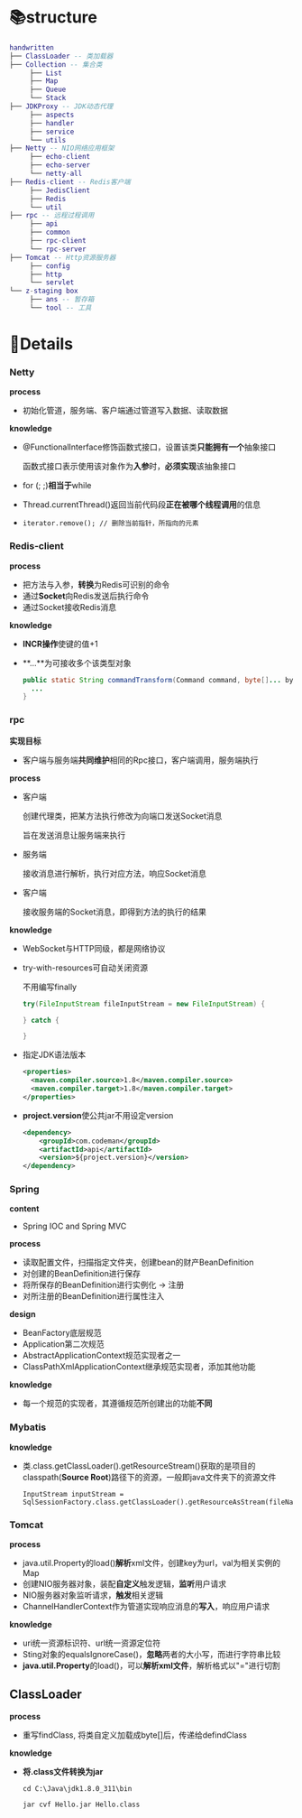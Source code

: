 # 📚structure

```lua
handwritten
├── ClassLoader -- 类加载器
├── Collection -- 集合类
     ├── List
     ├── Map
     ├── Queue
     └── Stack
├── JDKProxy -- JDK动态代理
     ├── aspects
     ├── handler
     ├── service
     └── utils
├── Netty -- NIO网络应用框架
     ├── echo-client
     ├── echo-server
     └── netty-all
├── Redis-client -- Redis客户端
     ├── JedisClient
     ├── Redis
     └── util
├── rpc -- 远程过程调用
     ├── api
     ├── common
     ├── rpc-client
     └── rpc-server
├── Tomcat -- Http资源服务器
     ├── config
     ├── http
     └── servlet
└── z-staging box
     ├── ans -- 暂存箱
     └── tool -- 工具
```



# 📖Details

### Netty

**process**

- 初始化管道，服务端、客户端通过管道写入数据、读取数据

**knowledge**

- @FunctionalInterface修饰函数式接口，设置该类**只能拥有一个**抽象接口

  函数式接口表示使用该对象作为**入参**时，**必须实现**该抽象接口

- for (; ;)**相当于**while

- Thread.currentThread()返回当前代码段**正在被哪个线程调用**的信息

- ```
  iterator.remove(); // 删除当前指针，所指向的元素
  ```



### Redis-client

**process**

- 把方法与入参，**转换**为Redis可识别的命令
- 通过**Socket**向Redis发送后执行命令
- 通过Socket接收Redis消息

**knowledge**

- **INCR操作**使键的值+1

- **…**为可接收多个该类型对象

  ```java
  public static String commandTransform(Command command, byte[]... bytes) {
  	...
  }
  ```

  



### rpc

**实现目标**

- 客户端与服务端**共同维护**相同的Rpc接口，客户端调用，服务端执行

**process**

- 客户端

  创建代理类，把某方法执行修改为向端口发送Socket消息

  旨在发送消息让服务端来执行

- 服务端

  接收消息进行解析，执行对应方法，响应Socket消息

- 客户端

  接收服务端的Socket消息，即得到方法的执行的结果

**knowledge**

- WebSocket与HTTP同级，都是网络协议

- try-with-resources可自动关闭资源

  不用编写finally

  ```java
  try(FileInputStream fileInputStream = new FileInputStream) {
  
  } catch {
  
  }
  ```

- 指定JDK语法版本

  ```xml
  <properties>
  	<maven.compiler.source>1.8</maven.compiler.source>
  	<maven.compiler.target>1.8</maven.compiler.target>
  </properties>
  ```

- **project.version**使公共jar不用设定version

  ```xml
  <dependency>
      <groupId>com.codeman</groupId>
      <artifactId>api</artifactId>
      <version>${project.version}</version>
  </dependency>
  ```



### Spring

**content**

- Spring IOC and Spring MVC

**process**

- 读取配置文件，扫描指定文件夹，创建bean的财产BeanDefinition
- 对创建的BeanDefinition进行保存
- 将所保存的BeanDefinition进行实例化 -> 注册
- 对所注册的BeanDefinition进行属性注入

**design**

- BeanFactory底层规范
- Application第二次规范
- AbstractApplicationContext规范实现者之一
- ClassPathXmlApplicationContext继承规范实现者，添加其他功能

**knowledge**

- 每一个规范的实现者，其遵循规范所创建出的功能**不同**



### Mybatis

**knowledge**

- 类.class.getClassLoader().getResourceStream()获取的是项目的classpath(**Source Root**)路径下的资源，一般即java文件夹下的资源文件

  ```
  InputStream inputStream = SqlSessionFactory.class.getClassLoader().getResourceAsStream(fileName);
  ```



### Tomcat

**process**

- java.util.Property的load()**解析**xml文件，创建key为url，val为相关实例的Map
- 创建NIO服务器对象，装配**自定义**触发逻辑，**监听**用户请求
- NIO服务器对象监听请求，**触发**相关逻辑
- ChannelHandlerContext作为管道实现响应消息的**写入**，响应用户请求

**knowledge**

- uri统一资源标识符、url统一资源定位符
- Sting对象的equalsIgnoreCase()，**忽略**两者的大小写，而进行字符串比较
- **java.util.Property**的load()，可以**解析xml文件**，解析格式以"="进行切割



## ClassLoader

**process**

- 重写findClass, 将类自定义加载成byte[]后，传递给defindClass

**knowledge**

- **将.class文件转换为jar**

  ```
  cd C:\Java\jdk1.8.0_311\bin
  
  jar cvf Hello.jar Hello.class
  ```

  